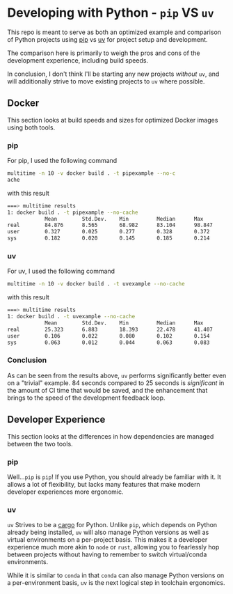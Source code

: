 # Developing with Python - `pip` VS `uv`

This repo is meant to serve as both an optimized example and comparison of Python projects using [pip](https://pypi.org/project/pip/) vs [uv](https://docs.astral.sh/uv/) for project setup and development.

The comparison here is primarily to weigh the pros and cons of the development experience, including build speeds.

In conclusion, I don't think I'll be starting any new projects _without_ `uv`, and will additionally strive to move existing projects to `uv` where possible.

## Docker

This section looks at build speeds and sizes for optimized Docker images using both tools.

### pip

For pip, I used the following command

```sh
multitime -n 10 -v docker build . -t pipexample --no-c
ache
```

with this result

```sh
===> multitime results
1: docker build . -t pipexample --no-cache
            Mean        Std.Dev.    Min         Median      Max
real        84.876      8.565       68.982      83.104      98.847      
user        0.327       0.025       0.277       0.328       0.372       
sys         0.182       0.020       0.145       0.185       0.214  
```

### uv

For uv, I used the following command

```sh
multitime -n 10 -v docker build . -t uvexample --no-cache
```

with this result

```sh
===> multitime results
1: docker build . -t uvexample --no-cache
            Mean        Std.Dev.    Min         Median      Max
real        25.323      6.883       18.393      22.478      41.407      
user        0.106       0.022       0.080       0.102       0.154       
sys         0.063       0.012       0.044       0.063       0.083  
```

### Conclusion

As can be seen from the results above, `uv` performs significantly better even on a "trivial" example. 84 seconds compared to 25 seconds is _significant_ in the amount of CI time that would be saved, and the enhancement that brings to the speed of the development feedback loop.

## Developer Experience

This section looks at the differences in how dependencies are managed between the two tools.

### pip

Well...`pip` is `pip`! If you use Python, you should already be familiar with it. It allows a lot of flexibility, but lacks many features that make modern developer experiences more ergonomic.

### uv

`uv` Strives to be a [cargo](https://github.com/rust-lang/cargo) for Python. Unlike `pip`, which depends on Python already being installed, `uv` will also manage Python versions as well as virtual environments on a per-project basis. This makes it a developer experience much more akin to `node` or `rust`, allowing you to fearlessly hop between projects without having to remember to switch virtual/conda environments.

While it is similar to `conda` in that `conda` can also manage Python versions on a per-environment basis, `uv` is the next logical step in toolchain ergonomics.
